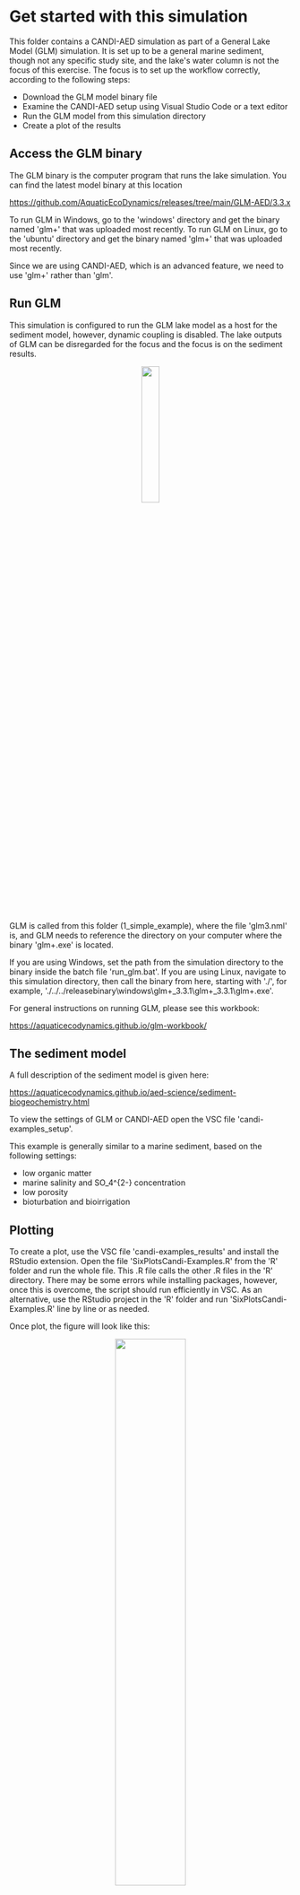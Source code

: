 # Get started with this simulation

This folder contains a CANDI-AED simulation as part of a General Lake Model (GLM) simulation. It is set up to be a general marine sediment, though not any specific study site, and the lake's water column is not the focus of this exercise. The focus is to set up the workflow correctly, according to the following steps:

- Download the GLM model binary file
- Examine the CANDI-AED setup using Visual Studio Code or a text editor
- Run the GLM model from this simulation directory
- Create a plot of the results 

## Access the GLM binary

The GLM binary is the computer program that runs the lake simulation. You can find the latest model binary at this location

<https://github.com/AquaticEcoDynamics/releases/tree/main/GLM-AED/3.3.x>

To run GLM in Windows, go to the 'windows' directory and get the binary named 'glm+' that was uploaded most recently. 
To run GLM on Linux, go to the 'ubuntu' directory and get the binary named 'glm+' that was uploaded most recently.

Since we are using CANDI-AED, which is an advanced feature, we need to use 'glm+' rather than 'glm'.

## Run GLM 

This simulation is configured to run the GLM lake model as a host for the sediment model, however, dynamic coupling is disabled. The lake outputs of GLM can be disregarded for the focus and the focus is on the sediment results. 

<p align="center">
<img src = "Readmeimages/UncoupledGLM-16.png" width=25%>
</p>

GLM is called from this folder (1_simple_example), where the file 'glm3.nml' is, and GLM needs to reference the directory on your computer where the binary 'glm+.exe' is located. 

If you are using Windows, set the path from the simulation directory to the binary inside the batch file 'run_glm.bat'.
If you are using Linux, navigate to this simulation directory, then call the binary from here, starting with './', for example, './../../releasebinary\windows\glm+_3.3.1\glm+_3.3.1\glm+.exe'.

For general instructions on running GLM, please see this workbook:

<https://aquaticecodynamics.github.io/glm-workbook/>

## The sediment model

A full description of the sediment model is given here:

https://aquaticecodynamics.github.io/aed-science/sediment-biogeochemistry.html

To view the settings of GLM or CANDI-AED open the VSC file 'candi-examples_setup'. 

This example is generally similar to a marine sediment, based on the following settings:

- low organic matter
- marine salinity and SO_4^{2-} concentration
- low porosity
- bioturbation and bioirrigation

## Plotting

To create a plot, use the VSC file 'candi-examples_results' and install the RStudio extension. Open the file 'SixPlotsCandi-Examples.R' from the 'R' folder and run the whole file. This .R file calls the other .R files in the 'R' directory. There may be some errors while installing packages, however, once this is overcome, the script should run efficiently in VSC. As an alternative, use the RStudio project in the 'R' folder and run 'SixPlotsCandi-Examples.R' line by line or as needed. 

Once plot, the figure will look like this:

<p align="center">
<img src = "Readmeimages/6P_amm_.png" width=50%>
</p>

## GLM-SDG file structure 

You may notice that you are looking at a lot of model folders and files. If you would like to understand how the folders and files are structured, an overview is given below. 

The GLM simulation directory contains the main control file 'glm3.nml'.

<p align="center">
<img src = "Readmeimages/FileStructure-01.png" width=33%>
</p>

This glm.nml file has a section for setting the water quality models, &wq_setup. The parameter 'wq_lib' is set to 'aed' and the 'wq_nml_file' is set to 'aed.nml', which is in the 'aed_sdg' subdirectory.

<p align="center">
<img src = "Readmeimages/FileStructure-03.png" width=33%>
</p>

The 'aed.nml' contains a section that sets the parameters for the sediment model, with the heading '&aed_sed_candi'. Parameters are listed in this section that control some model settings. The '&aed_sed_candi' section also lists the paths and names of other input files, such as those for the the variables, parameters and boundary conditions. 

<p align="center">
<img src = "Readmeimages/FileStructure-02.png" width=60%>
</p>

Using the sediment model will mostly involve changing settings in these files. To explore the files, use the program Visual Studio Code or some combination of file explorer and a text editor. Two projects are created for you in the simluation folder: 'candi-examples_setup' for the setup (input parameters) and 'candi-examples_results' for the results (above all, plotting). 

Once the model has been run, GLM will write its outputs to a netcdf file in the 'outputs' folder. The sediment model writes its outputs to text files in the 'results/candi_aed' directory. Each set of results is grouped in a folder for each zone that is simulated (00001, 00002 etc.). The state variables are text files as '.sed' files. Any extra files beyond state variables are written in a subdirectory within the zone-specific folder named 'Extras'.

<p align="center">
<img src = "Readmeimages/FileStructure-04.png" width=50%>
</p>


